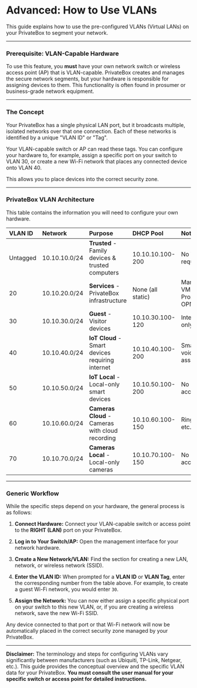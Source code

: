 # Advanced: How to Use VLANs

This guide explains how to use the pre-configured VLANs (Virtual LANs) on your PrivateBox to segment your network. 

---

### Prerequisite: VLAN-Capable Hardware

To use this feature, you **must** have your own network switch or wireless access point (AP) that is VLAN-capable. PrivateBox creates and manages the secure network segments, but your hardware is responsible for assigning devices to them. This functionality is often found in prosumer or business-grade network equipment.

---

### The Concept

Your PrivateBox has a single physical LAN port, but it broadcasts multiple, isolated networks over that one connection. Each of these networks is identified by a unique "VLAN ID" or "Tag".

Your VLAN-capable switch or AP can read these tags. You can configure your hardware to, for example, assign a specific port on your switch to VLAN 30, or create a new Wi-Fi network that places any connected device onto VLAN 40.

This allows you to place devices into the correct security zone.

---

### PrivateBox VLAN Architecture

This table contains the information you will need to configure your own hardware.

| VLAN ID | Network       | Purpose                                      | DHCP Pool         | Notes                            |
|:--------|:--------------|:---------------------------------------------|:------------------|:---------------------------------|
| Untagged| 10.10.10.0/24 | **Trusted** - Family devices & trusted computers | 10.10.10.100-200  | No VLAN tag required             |
| 20      | 10.10.20.0/24 | **Services** - PrivateBox infrastructure         | None (all static) | Management VM, Proxmox, OPNsense |
| 30      | 10.10.30.0/24 | **Guest** - Visitor devices                      | 10.10.30.100-120  | Internet-only access             |
| 40      | 10.10.40.0/24 | **IoT Cloud** - Smart devices requiring internet | 10.10.40.100-200  | Smart TVs, voice assistants      |
| 50      | 10.10.50.0/24 | **IoT Local** - Local-only smart devices         | 10.10.50.100-200  | No internet access               |
| 60      | 10.10.60.0/24 | **Cameras Cloud** - Cameras with cloud recording | 10.10.60.100-150  | Ring, Nest, etc.                 |
| 70      | 10.10.70.0/24 | **Cameras Local** - Local-only cameras           | 10.10.70.100-150  | No internet access               |

---

### Generic Workflow

While the specific steps depend on your hardware, the general process is as follows:

1.  **Connect Hardware:** Connect your VLAN-capable switch or access point to the **RIGHT (LAN)** port on your PrivateBox.

2.  **Log in to Your Switch/AP:** Open the management interface for your network hardware.

3.  **Create a New Network/VLAN:** Find the section for creating a new LAN, network, or wireless network (SSID).

4.  **Enter the VLAN ID:** When prompted for a **VLAN ID** or **VLAN Tag**, enter the corresponding number from the table above. For example, to create a guest Wi-Fi network, you would enter `30`.

5.  **Assign the Network:** You can now either assign a specific physical port on your switch to this new VLAN, or, if you are creating a wireless network, save the new Wi-Fi SSID.

Any device connected to that port or that Wi-Fi network will now be automatically placed in the correct security zone managed by your PrivateBox.

---

**Disclaimer:** The terminology and steps for configuring VLANs vary significantly between manufacturers (such as Ubiquiti, TP-Link, Netgear, etc.). This guide provides the conceptual overview and the specific VLAN data for your PrivateBox. **You must consult the user manual for your specific switch or access point for detailed instructions.**
